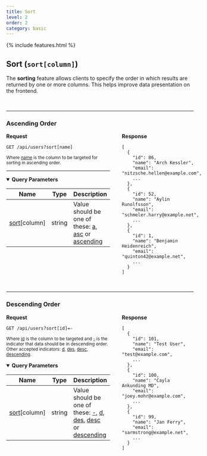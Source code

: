 ```yaml
---
title: Sort
level: 2
order: 2
category: basic
---
```


{% include features.html %}

## Sort (`sort[column]`)

The **sorting** feature allows clients to specify the order in which results are returned by one or more columns. This helps improve data presentation on the frontend.

<br>

---

### Ascending Order

<div style="display: flex; gap: 2rem; align-items: flex-start;" class="req-res">

<div style="flex: 1;" class="highlight">
<strong>Request</strong>

<pre class="highlight"><code>GET /api/users?sort[name]</code></pre>

<sup>Where <ins>name</ins> is the column to be targeted for sorting in ascending order.</sup>

---

<details open class="sup">
<summary><strong>Query Parameters</strong></summary>

| Name                    | Type   | Description                                                                        |
|-------------------------|--------|------------------------------------------------------------------------------------|
| <ins>sort</ins>[column] | string | Value should be one of these: <ins>a</ins>, <ins>asc</ins> or <ins>ascending</ins> |

</details>
</div>

<div style="flex: 1;">
<strong>Response</strong>

<pre><code>[
  {
    "id": 86,
    "name": "Arch Kessler",
    "email": "nitzsche.hellen@example.com",
    ...
  },
  {
    "id": 52,
    "name": "Aylin Runolfsson",
    "email": "schmeler.harry@example.net",
    ...
  },
  {
    "id": 1,
    "name": "Benjamin Heidenreich",
    "email": "quinton42@example.net",
    ...
  }
]
</code></pre>
</div>

</div>

<br>

---

### Descending Order

<div style="display: flex; gap: 2rem; align-items: flex-start;" class="req-res">

<div style="flex: 1;" class="highlight">
<strong>Request</strong>

<pre class="highlight"><code>GET /api/users?sort[id]=-</code></pre>

<sup>Where <ins>id</ins> is the column to be targeted and <ins>\-</ins> is the indicator that data should be in descending order.
Other accepted indicators: <ins>d</ins>, <ins>des</ins>, <ins>desc</ins>, <ins>descending</ins>.</sup>

<details open class="sup">
<summary><strong>Query Parameters</strong></summary>

| Name                     | Type   | Description                                                                                                        |
|--------------------------|--------|--------------------------------------------------------------------------------------------------------------------|
| <ins>sort</ins>[column]  | string | Value should be one of these: <ins>-</ins>, <ins>d</ins>, <ins>des</ins>, <ins>desc</ins> or <ins>descending</ins> |
</details>
</div>

<div style="flex: 1;">
<strong>Response</strong>

<pre><code>[
  {
    "id": 101,
    "name": "Test User",
    "email": "test@example.com",
    ...
  },
  {
    "id": 100,
    "name": "Cayla Ankunding MD",
    "email": "joey.mohr@example.com",
    ...
  },
  {
    "id": 99,
    "name": "Jan Ferry",
    "email": "sarmstrong@example.net",
    ...
  }
]
</code></pre>
</div>

</div>

<br>
